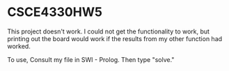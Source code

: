 # CSCE4330HW5

This project doesn't work. I could not get the functionality to work, but printing out the board
would work if the results from my other function had worked.

To use, Consult my file in SWI - Prolog.
Then type "solve."
